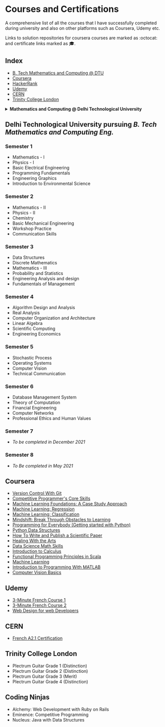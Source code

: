 # Courses and Certifications
A comprehensive list of all the courses that I have successfully completed 
during university and also on other platforms such as Coursera, Udemy etc.

Links to solution repositories for coursera courses are marked as :octocat: and certificate links marked as 🎓.

## Index
- [B. Tech Mathematics and Computing @ DTU]()
- [Coursera]()
- [HackerRank]()
- [Udemy]()
- [CERN]()
- [Trinity College London]()

<details>
    <summary><b>Mathematics and Computing @ Delhi Technological University</b></summary>
    <details>
        <summary><b>Semester 1</b></summary>
        <ul>
            <li>Mathematics - I</li>
        </ul>
    </details>
</details>

## Delhi Technological University pursuing _B. Tech Mathematics and Computing Eng._
### Semester 1
- Mathematics - I
- Physics - I
- Basic Electrical Engineering 
- Programming Fundamentals
- Engineering Graphics
- Introduction to Environmental Science

### Semester 2
- Mathematics - II
- Physics - II
- Chemistry
- Basic Mechanical Engineering
- Workshop Practice
- Communication Skills

### Semester 3
- Data Structures
- Discrete Mathematics
 - Mathematics - III
 - Probability and Statistics
 - Engineering Analysis and design 
 - Fundamentals of Management
  
### Semester 4
- Algorithm Design and Analysis 
- Real Analysis
- Computer Organization and Architecture
- Linear Algebra
- Scientific Computing 
- Engineering Economics

### Semester 5
- Stochastic Process
- Operating Systems
- Computer Vision
- Technical Communication 

### Semester 6
- Database Management System
- Theory of Computation
- Financial Engineering
- Computer Networks
- Professional Ethics and Human Values

### Semester 7
- _To be completed in December 2021_

### Semester 8
- _To Be completed in May 2021_

## Coursera
- [Version Control With Git](https://www.coursera.org/account/accomplishments/verify/UPCHWGAGX66D)
- [Competitive Programmer's Core Skills](https://www.coursera.org/account/accomplishments/verify/WPS6KUZMT6YL)
- [Machine Learning Foundations: A Case Study Approach](https://www.coursera.org/account/accomplishments/verify/GCKW98KUK5X5)
- [Machine Learning: Regression](https://www.coursera.org/account/accomplishments/verify/UQ9UZPVU6RMF)
- [Machine Learning: Classification](https://www.coursera.org/account/accomplishments/verify/BCZ8GWHTNV9J)
- [Mindshift: Break Through Obstacles to Learning](http://coursera.org/verify/X8K5SWR3J3KL)
- [Programming for Everybody (Getting started with Python)](https://www.coursera.org/account/accomplishments/records/D5K85FFC6FZT)
- [Python Data Structures](https://www.coursera.org/account/accomplishments/verify/W6M2HC2WW79T)
- [How To Write and Publish a Scientific Paper](https://www.coursera.org/account/accomplishments/verify/V6NGNQ5ZYQL7)
- [Healing With the Arts](https://www.coursera.org/account/accomplishments/verify/A2YD424R3JNX)
- [Data Science Math Skills](https://www.coursera.org/account/accomplishments/verify/QVKVPWWLEZU3)
- [Introduction to Calculus](http://coursera.org/verify/NQMRJLG6VTRY)
- [Functional Programming Principles in Scala](http://coursera.org/verify/CTQZVZZZKT5W)
- [Machine Learning](http://coursera.org/verify/PY3HEUJFNZ2M)
- [Introduction to Programming With MATLAB](http://coursera.org/verify/3S3AANA8JQTN)
- [Computer Vision Basics](http://coursera.org/verify/9H6SGUGD6YNM)

## Udemy 
- [3-Minute French Course 1](https://www.udemy.com/certificate/UC-1KECT4EP/)
- [3-Minute French Course 2](https://www.udemy.com/certificate/UC-QA36OCQA/)
- [Web Design for web Developers](https://www.udemy.com/certificate/UC-8KTW4FNX/)

## CERN
- [French A2.1 Certification](https://drive.google.com/file/d/1OlO6p2n6OdIgy4WO6_mn2B70r5sC4gwa/view)

## Trinity College London
- Plectrum Guitar Grade 1 (Distinction)
- Plectrum Guitar Grade 2 (Distinction)
- Plectrum Guitar Grade 3 (Merit)
- Plectrum Guitar Grade 4 (Distinction) 

## Coding Ninjas
- Alchemy: Web Development with Ruby on Rails
- Eminence: Competitive Programming
- Nucleus: Java with Data Structures
